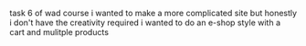 task 6 of wad course i wanted to make a more complicated site but honestly i don't have the creativity required i wanted to do an e-shop style with a cart and mulitple products
